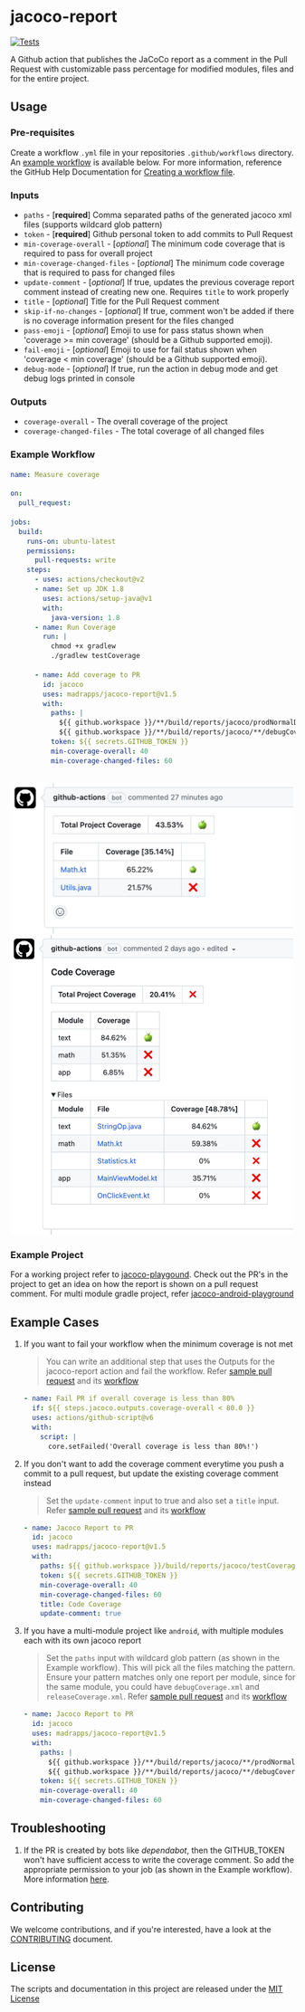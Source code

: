 # jacoco-report

[![Tests](https://github.com/Madrapps/jacoco-report/actions/workflows/check.yml/badge.svg)](https://github.com/Madrapps/jacoco-report/actions/workflows/check.yml)

A Github action that publishes the JaCoCo report as a comment in the Pull Request with customizable pass percentage for
modified modules, files and for the entire project.

## Usage

### Pre-requisites

Create a workflow `.yml` file in your repositories `.github/workflows` directory.
An [example workflow](#example-workflow) is available below. For more information, reference the GitHub Help
Documentation
for [Creating a workflow file](https://help.github.com/en/articles/configuring-a-workflow#creating-a-workflow-file).

### Inputs

- `paths` - [**required**] Comma separated paths of the generated jacoco xml files (supports wildcard glob pattern)
- `token` - [**required**] Github personal token to add commits to Pull Request
- `min-coverage-overall` - [*optional*] The minimum code coverage that is required to pass for overall project
- `min-coverage-changed-files` - [*optional*] The minimum code coverage that is required to pass for changed files
- `update-comment` - [*optional*] If true, updates the previous coverage report comment instead of creating new one.
  Requires `title` to work properly
- `title` - [*optional*] Title for the Pull Request comment
- `skip-if-no-changes` - [*optional*] If true, comment won't be added if there is no coverage information present for
  the files changed
- `pass-emoji` - [*optional*] Emoji to use for pass status shown when 'coverage >= min coverage' (should be a Github supported emoji).
- `fail-emoji` - [*optional*] Emoji to use for fail status shown when 'coverage < min coverage' (should be a Github supported emoji).
- `debug-mode` - [*optional*] If true, run the action in debug mode and get debug logs printed in console

### Outputs

- `coverage-overall` - The overall coverage of the project
- `coverage-changed-files` - The total coverage of all changed files

### Example Workflow

```yaml
name: Measure coverage

on:
  pull_request:

jobs:
  build:
    runs-on: ubuntu-latest
    permissions:
      pull-requests: write
    steps:
      - uses: actions/checkout@v2
      - name: Set up JDK 1.8
        uses: actions/setup-java@v1
        with:
          java-version: 1.8
      - name: Run Coverage
        run: |
          chmod +x gradlew
          ./gradlew testCoverage

      - name: Add coverage to PR
        id: jacoco
        uses: madrapps/jacoco-report@v1.5
        with:
          paths: |
            ${{ github.workspace }}/**/build/reports/jacoco/prodNormalDebugCoverage/prodNormalDebugCoverage.xml,
            ${{ github.workspace }}/**/build/reports/jacoco/**/debugCoverage.xml
          token: ${{ secrets.GITHUB_TOKEN }}
          min-coverage-overall: 40
          min-coverage-changed-files: 60
```

<br>
<img src="/preview/single-module-screenshot.png" alt="single module screenshot" title="single module screenshot" width="500" />
<br>
<img src="/preview/multi-module-screenshot.png" alt="multi-module screenshot" title="multi-module screenshot" width="500" />

### Example Project

For a working project refer to [jacoco-playgound](https://github.com/thsaravana/jacoco-playground). Check out the PR's
in the project to get an idea on how the report is shown on a pull request comment.
For multi module gradle project,
refer [jacoco-android-playground](https://github.com/thsaravana/jacoco-android-playground)

## Example Cases

1. If you want to fail your workflow when the minimum coverage is not met

   > You can write an additional step that uses
   > the Outputs for the jacoco-report action and fail the workflow.
   > Refer [sample pull request](https://github.com/thsaravana/jacoco-playground/pull/16) and
   > its [workflow](https://github.com/thsaravana/jacoco-playground/blob/pr-failure-on-threshold/.github/workflows/coverage.yml)

   ```yaml
   - name: Fail PR if overall coverage is less than 80%
     if: ${{ steps.jacoco.outputs.coverage-overall < 80.0 }}
     uses: actions/github-script@v6
     with:
       script: |
         core.setFailed('Overall coverage is less than 80%!')
   ```

2. If you don't want to add the coverage comment everytime you push a commit to a pull request, but update the existing
   coverage comment instead

   > Set the `update-comment` input to true and also set a `title` input.
   > Refer [sample pull request](https://github.com/thsaravana/jacoco-playground/pull/15) and
   > its [workflow](https://github.com/thsaravana/jacoco-playground/blob/update-comment/.github/workflows/coverage.yml)

   ```yaml
   - name: Jacoco Report to PR
     id: jacoco
     uses: madrapps/jacoco-report@v1.5
     with:
       paths: ${{ github.workspace }}/build/reports/jacoco/testCoverage/testCoverage.xml
       token: ${{ secrets.GITHUB_TOKEN }}
       min-coverage-overall: 40
       min-coverage-changed-files: 60
       title: Code Coverage
       update-comment: true
   ```

3. If you have a multi-module project like `android`, with multiple modules each with its own jacoco report

   > Set the `paths` input with wildcard glob pattern (as shown in the Example workflow). This will pick all the files
   > matching the pattern. Ensure your pattern matches only one report per module, since for the same module, you could
   > have `debugCoverage.xml` and `releaseCoverage.xml`.
   > Refer [sample pull request](https://github.com/thsaravana/jacoco-android-playground/pull/9) and
   > its [workflow](https://github.com/thsaravana/jacoco-android-playground/blob/testing-multi-module-support/.github/workflows/coverage.yml)

   ```yaml
   - name: Jacoco Report to PR
     id: jacoco
     uses: madrapps/jacoco-report@v1.5
     with:
       paths: |
         ${{ github.workspace }}/**/build/reports/jacoco/**/prodNormalDebugCoverage.xml,
         ${{ github.workspace }}/**/build/reports/jacoco/**/debugCoverage.xml
       token: ${{ secrets.GITHUB_TOKEN }}
       min-coverage-overall: 40
       min-coverage-changed-files: 60
   ```

## Troubleshooting

1. If the PR is created by bots like _dependabot_, then the GITHUB_TOKEN won't have sufficient access to write the
   coverage comment. So add the appropriate permission to your job (as shown in the Example workflow). More information
   [here](https://github.com/Madrapps/jacoco-report/issues/24).

## Contributing

We welcome contributions, and if you're interested, have a look at the [CONTRIBUTING](CONTRIBUTING.md) document.

## License

The scripts and documentation in this project are released under the [MIT License](LICENSE)
